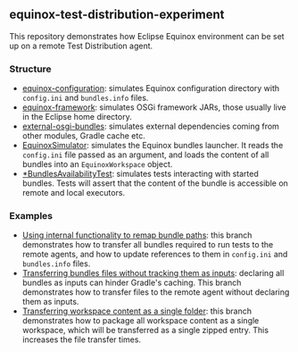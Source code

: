 ## equinox-test-distribution-experiment
This repository demonstrates how Eclipse Equinox environment can be set up on a remote Test Distribution agent.

### Structure
* [equinox-configuration](equinox-configuration): simulates Equinox configuration directory with `config.ini` and `bundles.info` files.
* [equinox-framework](equinox-framework): simulates OSGi framework JARs, those usually live in the Eclipse home directory.
* [external-osgi-bundles](external-osgi-bundles): simulates external dependencies coming from other modules, Gradle cache etc.
* [EquinoxSimulator](lib/src/test/java/io/github/pshevche/equinox/EquinoxSimulator.java): simulates the Equinox bundles launcher. It reads the `config.ini` file passed as an argument, and loads the content of all bundles into an `EquinoxWorkspace` object.
* [*BundlesAvailabilityTest](lib/src/test/java/io/github/pshevche/equinox/BaseBundlesAvailabilityTest.java): simulates tests interacting with started bundles. Tests will assert that the content of the bundle is accessible on remote and local executors.

### Examples
* [Using internal functionality to remap bundle paths](https://github.com/pshevche/equinox-test-distribution-experiment/tree/remap-equinox-config): this branch demonstrates how to transfer all bundles required to run tests to the remote agents, and how to update references to them in `config.ini` and `bundles.info` files.
* [Transferring bundles files without tracking them as inputs](https://github.com/pshevche/equinox-test-distribution-experiment/tree/remap-equinox-config-single-directory): declaring all bundles as inputs can hinder Gradle's caching. This branch demonstrates how to transfer files to the remote agent without declaring them as inputs.
* [Transferring workspace content as a single folder](https://github.com/pshevche/equinox-test-distribution-experiment/tree/remap-equinox-config-single-directory): this branch demonstrates how to package all workspace content as a single workspace, which will be transferred as a single zipped entry. This increases the file transfer times.
